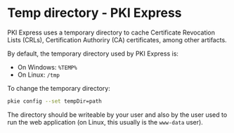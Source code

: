 ﻿# Temp directory - PKI Express

PKI Express uses a temporary directory to cache Certificate Revocation Lists (CRLs), Certification Authoriry (CA) certificates, among other artifacts.

By default, the temporary directory used by PKI Express is:

* On Windows: `%TEMP%`
* On Linux: `/tmp`

To change the temporary directory:

```sh
pkie config --set tempDir=path
```

The directory should be writeable by your user and also by the user used to run the web application (on Linux, this usually is the `www-data` user).
